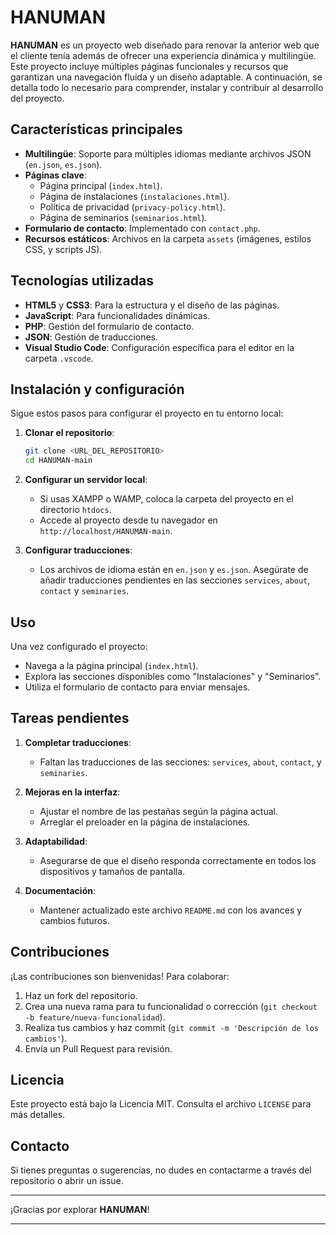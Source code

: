 # HANUMAN

**HANUMAN** es un proyecto web diseñado para renovar la anterior web que el cliente tenía además de ofrecer una experiencia dinámica y multilingüe. Este proyecto incluye múltiples páginas funcionales y recursos que garantizan una navegación fluida y un diseño adaptable. A continuación, se detalla todo lo necesario para comprender, instalar y contribuir al desarrollo del proyecto.

## Características principales

- **Multilingüe**: Soporte para múltiples idiomas mediante archivos JSON (`en.json`, `es.json`).
- **Páginas clave**:
  - Página principal (`index.html`).
  - Página de instalaciones (`instalaciones.html`).
  - Política de privacidad (`privacy-policy.html`).
  - Página de seminarios (`seminarios.html`).
- **Formulario de contacto**: Implementado con `contact.php`.
- **Recursos estáticos**: Archivos en la carpeta `assets` (imágenes, estilos CSS, y scripts JS).

## Tecnologías utilizadas

- **HTML5** y **CSS3**: Para la estructura y el diseño de las páginas.
- **JavaScript**: Para funcionalidades dinámicas.
- **PHP**: Gestión del formulario de contacto.
- **JSON**: Gestión de traducciones.
- **Visual Studio Code**: Configuración específica para el editor en la carpeta `.vscode`.

## Instalación y configuración

Sigue estos pasos para configurar el proyecto en tu entorno local:

1. **Clonar el repositorio**:

   ```bash
   git clone <URL_DEL_REPOSITORIO>
   cd HANUMAN-main
   ```

2. **Configurar un servidor local**:

   - Si usas XAMPP o WAMP, coloca la carpeta del proyecto en el directorio `htdocs`.
   - Accede al proyecto desde tu navegador en `http://localhost/HANUMAN-main`.

3. **Configurar traducciones**:
   - Los archivos de idioma están en `en.json` y `es.json`. Asegúrate de añadir traducciones pendientes en las secciones `services`, `about`, `contact` y `seminaries`.

## Uso

Una vez configurado el proyecto:

- Navega a la página principal (`index.html`).
- Explora las secciones disponibles como "Instalaciones" y "Seminarios".
- Utiliza el formulario de contacto para enviar mensajes.

## Tareas pendientes

1. **Completar traducciones**:

   - Faltan las traducciones de las secciones: `services`, `about`, `contact`, y `seminaries`.

2. **Mejoras en la interfaz**:

   - Ajustar el nombre de las pestañas según la página actual.
   - Arreglar el preloader en la página de instalaciones.

3. **Adaptabilidad**:

   - Asegurarse de que el diseño responda correctamente en todos los dispositivos y tamaños de pantalla.

4. **Documentación**:
   - Mantener actualizado este archivo `README.md` con los avances y cambios futuros.

## Contribuciones

¡Las contribuciones son bienvenidas! Para colaborar:

1. Haz un fork del repositorio.
2. Crea una nueva rama para tu funcionalidad o corrección (`git checkout -b feature/nueva-funcionalidad`).
3. Realiza tus cambios y haz commit (`git commit -m 'Descripción de los cambios'`).
4. Envía un Pull Request para revisión.

## Licencia

Este proyecto está bajo la Licencia MIT. Consulta el archivo `LICENSE` para más detalles.

## Contacto

Si tienes preguntas o sugerencias, no dudes en contactarme a través del repositorio o abrir un issue.

---

¡Gracias por explorar **HANUMAN**!

---
